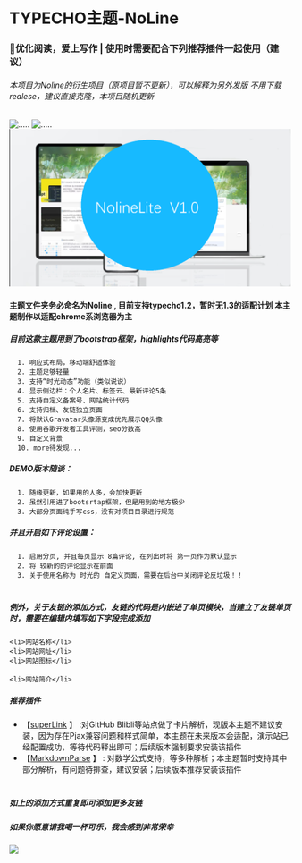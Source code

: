 # TYPECHO主题-NoLine
###  💬优化阅读，爱上写作  |  使用时需要配合下列推荐插件一起使用（建议）
###### 本项目为Noline的衍生项目（原项目暂不更新），可以解释为另外发版 不用下载realese，建议直接克隆，本项目随机更新
 ![.....](https://img.shields.io/github/downloads/qine233/NoLine-Typecho-theme/total.svg?style=flat-square)
 ![.....](https://img.shields.io/github/v/release/qine233/NoLine-Typecho-theme.svg?style=flat-square)
  ![.....](https://github.com/qine233/NoLineLite/blob/main/screenshot.png)
#### 主题文件夹务必命名为Noline , 目前支持typecho1.2，暂时无1.3的适配计划 本主题制作以适配chrome系浏览器为主
##### 目前这款主题用到了bootstrap框架，highlights代码高亮等
      1. 响应式布局，移动端舒适体验
      2. 主题足够轻量
      3. 支持“时光动态”功能（类似说说）
      4. 显示侧边栏：个人名片、标签云、最新评论5条
      5. 支持自定义备案号、网站统计代码
      6. 支持归档、友链独立页面
      7. 将默认Gravatar头像源变成优先展示QQ头像
      8. 使用谷歌开发者工具评测，seo分数高
      9. 自定义背景
      10. more待发现...
##### DEMO版本随谈：
      1. 随缘更新，如果用的人多，会加快更新
      2. 虽然引用进了bootsrtap框架，但是用到的地方极少
      3. 大部分页面纯手写css，没有对项目目录进行规范
##### 并且开启如下评论设置：
      1. 启用分页, 并且每页显示 8篇评论, 在列出时将 第一页作为默认显示
      2. 将 较新的的评论显示在前面
      3. 关于使用名称为 时光的 自定义页面，需要在后台中关闭评论反垃圾！！
# 
##### 例外，关于友链的添加方式，友链的代码是内嵌进了单页模块，当建立了友链单页时，需要在编辑内填写如下字段完成添加
```
<li>网站名称</li>
<li>网站网址</li>
<li>网站图标</li>

<li>网站简介</li>
```

##### 推荐插件
 - 【[superLink](https://github.com/ShangJixin/Typecho-Plugin-superLink/tree/main) 】 :对GitHub Blibli等站点做了卡片解析，现版本主题不建议安装，因为存在Pjax兼容问题和样式简单，本主题在未来版本会适配，演示站已经配置成功，等待代码释出即可；后续版本强制要求安装该插件
 -  【[MarkdownParse](https://github.com/mrgeneralgoo/typecho-markdown) 】 : 对数学公式支持，等多种解析；本主题暂时支持其中部分解析，有问题待排查，建议安装；后续版本推荐安装该插件
# 
##### 如上的添加方式重复即可添加更多友链
##### 如果你愿意请我喝一杯可乐，我会感到非常荣幸
![](https://github.com/qine233/NoLineLite/blob/main/pay.png)


